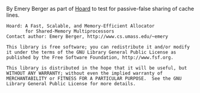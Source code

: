 By Emery Berger as part of [Hoard](https://github.com/emeryberger/Hoard)
to test for passive-false sharing of cache lines.

```
Hoard: A Fast, Scalable, and Memory-Efficient Allocator
       for Shared-Memory Multiprocessors
Contact author: Emery Berger, http://www.cs.umass.edu/~emery

This library is free software; you can redistribute it and/or modify
it under the terms of the GNU Library General Public License as
published by the Free Software Foundation, http://www.fsf.org.

This library is distributed in the hope that it will be useful, but
WITHOUT ANY WARRANTY; without even the implied warranty of
MERCHANTABILITY or FITNESS FOR A PARTICULAR PURPOSE.  See the GNU
Library General Public License for more details.
```
